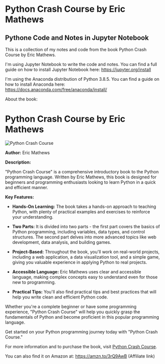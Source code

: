 # Python Crash Course by Eric Mathews
## Pythone Code and Notes in Jupyter Notebook

This is a collection of my notes and code from the book Python Crash Course by Eric Mathews. 

I'm using Jupyter Notebook to write the code and notes. You can find a full guide on how to install Jupyter Notebook here: https://jupyter.org/install

I'm using the Anaconda distribution of Python 3.8.5. You can find a guide on how to install Anaconda here: https://docs.anaconda.com/free/anaconda/install/

About the book: 

# Python Crash Course by Eric Mathews

![Python Crash Course](https://ehmatthes.github.io/pcc/images/cover.jpg)

**Author:** Eric Mathews

**Description:**

"Python Crash Course" is a comprehensive introductory book to the Python programming language. Written by Eric Mathews, this book is designed for beginners and programming enthusiasts looking to learn Python in a quick and efficient manner.

**Key Features:**

- **Hands-On Learning:** The book takes a hands-on approach to teaching Python, with plenty of practical examples and exercises to reinforce your understanding.

- **Two Parts:** It is divided into two parts - the first part covers the basics of Python programming, including variables, data types, and control structures. The second part delves into more advanced topics like web development, data analysis, and building games.

- **Project-Based:** Throughout the book, you'll work on real-world projects, including a web application, a data visualization tool, and a simple game, giving you valuable experience in applying Python to real projects.

- **Accessible Language:** Eric Mathews uses clear and accessible language, making complex concepts easy to understand even for those new to programming.

- **Practical Tips:** You'll also find practical tips and best practices that will help you write clean and efficient Python code.

Whether you're a complete beginner or have some programming experience, "Python Crash Course" will help you quickly grasp the fundamentals of Python and become proficient in this popular programming language.

Get started on your Python programming journey today with "Python Crash Course."

For more information and to purchase the book, visit [Python Crash Course](https://ehmatthes.github.io/pcc/).

You can also find it on Amazon at: https://amzn.to/3rQ9AwB (Affiliate link)
